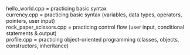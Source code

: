 hello_world.cpp = practicing basic syntax  
currency.cpp = practicing basic syntax (variables, data types, operators, pointers, user input)  
rock_paper_scissors.cpp = practicing control flow (user input, conditional statements & output)  
profile.cpp = practicing object-oriented programming (classes, objects, constructors, inheritance)  
